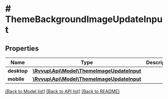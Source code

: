 # # ThemeBackgroundImageUpdateInput

## Properties

Name | Type | Description | Notes
------------ | ------------- | ------------- | -------------
**desktop** | [**\Rvvup\Api\Model\ThemeImageUpdateInput**](ThemeImageUpdateInput.md) |  | [optional]
**mobile** | [**\Rvvup\Api\Model\ThemeImageUpdateInput**](ThemeImageUpdateInput.md) |  | [optional]

[[Back to Model list]](../../README.md#models) [[Back to API list]](../../README.md#endpoints) [[Back to README]](../../README.md)
